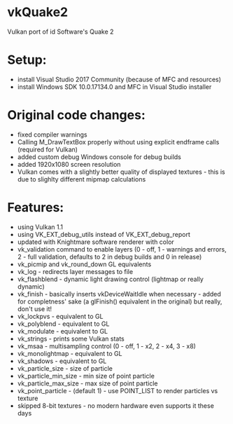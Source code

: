 # vkQuake2
Vulkan port of id Software's Quake 2

Setup:
===
- install Visual Studio 2017 Community (because of MFC and resources)
- install Windows SDK 10.0.17134.0 and MFC in Visual Studio installer

Original code changes:
===
- fixed compiler warnings
- Calling M_DrawTextBox properly without using explicit endframe calls (required for Vulkan)
- added custom debug Windows console for debug builds
- added 1920x1080 screen resolution
- Vulkan comes with a slightly better quality of displayed textures - this is due to slighlty different mipmap calculations

Features:
===
- using Vulkan 1.1
- using VK_EXT_debug_utils instead of VK_EXT_debug_report
- updated with Knightmare software renderer with color
- vk_validation command to enable layers (0 - off, 1 - warnings and errors, 2 - full validation, defaults to 2 in debug builds and 0 in release)
- vk_picmip and vk_round_down GL equivalents
- vk_log - redirects layer messages to file
- vk_flashblend - dynamic light drawing control (lightmap or really dynamic)
- vk_finish - basically inserts vkDeviceWaitIdle when necessary - added for completness' sake (a glFinish() equivalent in the original) but really, don't use it!
- vk_lockpvs - equivalent to GL
- vk_polyblend - equivalent to GL
- vk_modulate - equivalent to GL
- vk_strings - prints some Vulkan stats
- vk_msaa - multisampling control (0 - off, 1 - x2, 2 - x4, 3 - x8)
- vk_monolightmap - equivalent to GL
- vk_shadows - equivalent to GL
- vk_particle_size - size of particle
- vk_particle_min_size - min size of point particle
- vk_particle_max_size - max size of point particle
- vk_point_particle - (default 1) - use POINT_LIST to render particles vs texture
- skipped 8-bit textures - no modern hardware even supports it these days